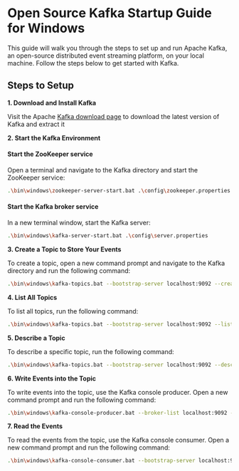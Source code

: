 # Open Source Kafka Startup Guide for Windows

This guide will walk you through the steps to set up and run Apache Kafka, an open-source distributed event streaming platform, on your local machine. Follow the steps below to get started with Kafka.

## Steps to Setup

**1. Download and Install Kafka**

Visit the Apache [Kafka download page](https://kafka.apache.org/downloads) to download the latest version of Kafka and extract it

**2. Start the Kafka Environment**

#### Start the ZooKeeper service

Open a terminal and navigate to the Kafka directory and start the ZooKeeper service:
```bash
.\bin\windows\zookeeper-server-start.bat .\config\zookeeper.properties
```
#### Start the Kafka broker service

In a new terminal window, start the Kafka server:
```bash
.\bin\windows\kafka-server-start.bat .\config\server.properties
```
**3. Create a Topic to Store Your Events**

To create a topic, open a new command prompt and navigate to the Kafka directory and run the following command:
```bash
.\bin\windows\kafka-topics.bat --bootstrap-server localhost:9092 --create --topic <topic-name> --partitions 5 --replication-factor 1

```

**4. List All Topics**

To list all topics, run the following command:
```bash
.\bin\windows\kafka-topics.bat --bootstrap-server localhost:9092 --list
```

**5. Describe a Topic**

To describe a specific topic, run the following command:
```bash
.\bin\windows\kafka-topics.bat --bootstrap-server localhost:9092 --describe --topic <topic-name>
```

**6. Write Events into the Topic**

To write events into the topic, use the Kafka console producer. Open a new command prompt and run the following command:
```bash
.\bin\windows\kafka-console-producer.bat --broker-list localhost:9092 --topic <topic-name>
```

**7. Read the Events**

To read the events from the topic, use the Kafka console consumer. Open a new command prompt and run the following command:
```bash
.\bin\windows\kafka-console-consumer.bat --bootstrap-server localhost:9092 --topic <topic-name> --from-beginning
```

